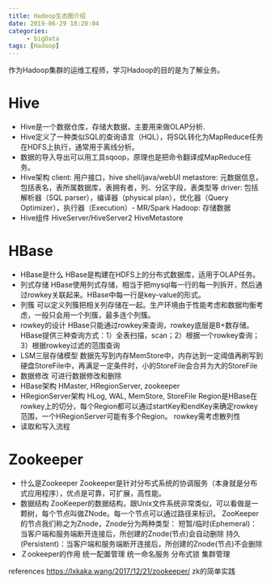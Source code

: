 ```yaml
---
title: Hadoop生态圈介绍
date: 2019-06-29 18:20:04
categories:
	 - bigData
tags: [Hadoop]
---
```

作为Hadoop集群的运维工程师，学习Hadoop的目的是为了解业务。
<!-- more --> 
# Hive
+ Hive是一个数据仓库，存储大数据，主要用来做OLAP分析.
+ Hive定义了一种类似SQL的查询语言（HQL），将SQL转化为MapReduce任务在HDFS上执行，通常用于离线分析。
+ 数据的导入导出可以用工具sqoop，原理也是把命令翻译成MapReduce任务。
+ Hive架构
client: 用户接口，hive shell/java/webUI
metastore: 元数据信息，包括表名，表所属数据库，表拥有者，列、分区字段，表类型等
driver: 包括解析器（SQL parser），编译器（physical plan），优化器（Query Optimizer），执行器（Execution）- MR/Spark
Hadoop: 存储数据
+ Hive组件
HiveServer/HiveServer2
HiveMetastore

# HBase
+ HBase是什么
HBase是构建在HDFS上的分布式数据库，适用于OLAP任务。
+ 列式存储
HBase使用列式存储，相当于把mysql每一行的每一列拆开，然后通过rowkey关联起来。HBase中每一行是key-value的形式。
+ 列簇
可以定义列簇把相关列存储在一起。生产环境由于性能考虑和数据均衡考虑，一般只会用一个列簇，最多连个列簇。
+ rowkey的设计
HBase只能通过rowkey来查询，rowkey底层是B+数存储。
HBase提供三种查询方式：1）全表扫描，scan；2）根据一个rowkey查询；3）根据rowkey过滤的范围查询
+ LSM三层存储模型
数据先写到内存MemStore中，内存达到一定阈值再刷写到硬盘StoreFile中，再满足一定条件时，小的StoreFile会合并为大的StoreFile
+ 数据修改
可进行数据修改和删除
+ HBase架构
HMaster, HRegionServer, zookeeper
+ HRegionServer架构
HLog, WAL, MemStore, StoreFile
Region是HBase在rowkey上的切分，每个Region都可以通过startKey和endKey来确定rowkey范围，一个HRegionServer可能有多个Region。
rowkey需考虑散列性
+ 读取和写入流程

# Zookeeper
+ 什么是Zookeeper
Zookeeper是针对分布式系统的协调服务（本身就是分布式应用程序），优点是可靠，可扩展，高性能。
+ 数据结构
ZooKeeper的数据结构，跟Unix文件系统非常类似，可以看做是一颗树，每个节点叫做ZNode。每一个节点可以通过路径来标识。
ZooKeeper的节点我们称之为Znode，Znode分为两种类型：
短暂/临时(Ephemeral)：当客户端和服务端断开连接后，所创建的Znode(节点)会自动删除
持久(Persistent)：当客户端和服务端断开连接后，所创建的Znode(节点)不会删除
+ Ｚookeeper的作用
统一配置管理
统一命名服务
分布式锁
集群管理

references
https://lxkaka.wang/2017/12/21/zookeeper/ zk的简单实践


